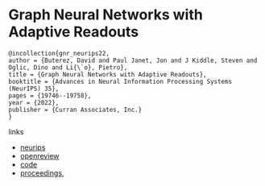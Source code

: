 # Graph Neural Networks with Adaptive Readouts

```
@incollection{gnr_neurips22,
author = {Buterez, David and Paul Janet, Jon and J Kiddle, Steven and Oglic, Dino and Li{\`o}, Pietro},
title = {Graph Neural Networks with Adaptive Readouts},
booktitle = {Advances in Neural Information Processing Systems (NeurIPS) 35},
pages = {19746--19758},
year = {2022},
publisher = {Curran Associates, Inc.}
}
```

links
- [neurips](https://nips.cc/Conferences/2022/Schedule?showEvent=54742)
- [openreview](https://openreview.net/forum?id=yts7fLpWY9G)
- [code](https://github.com/davidbuterez/gnn-neural-readouts)
- [proceedings](https://papers.nips.cc//paper_files/paper/2022/hash/7caf9d251b546bc78078b35b4a6f3b7e-Abstract-Conference.html),
